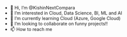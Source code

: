 - 👋 Hi, I’m @KishinNextCompara
- 👀 I’m interested in Cloud, Data Science, BI, ML and AI
- 🌱 I’m currently learning Cloud (Azure, Google Cloud)
- 💞️ I’m looking to collaborate on funny projects!!
- 📫 How to reach me 

<!---
KishinNextCompara/KishinNextCompara is a ✨ special ✨ repository because its `README.md` (this file) appears on your GitHub profile.
You can click the Preview link to take a look at your changes.
--->
